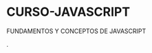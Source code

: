 # CURSO-JAVASCRIPT
FUNDAMENTOS Y CONCEPTOS DE JAVASCRIPT

.

  












   
   
   
   
   
   
   



















